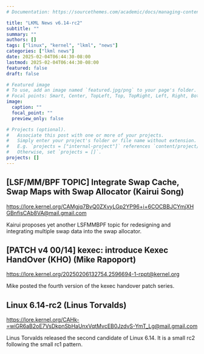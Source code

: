 ```yaml
---
# Documentation: https://sourcethemes.com/academic/docs/managing-content/

title: "LKML News v6.14-rc2"
subtitle: ""
summary: ""
authors: []
tags: ["linux", "kernel", "lkml", "news"]
categories: ["lkml news"]
date: 2025-02-04T06:44:30-08:00
lastmod: 2025-02-04T06:44:30-08:00
featured: false
draft: false

# Featured image
# To use, add an image named `featured.jpg/png` to your page's folder.
# Focal points: Smart, Center, TopLeft, Top, TopRight, Left, Right, BottomLeft, Bottom, BottomRight.
image:
  caption: ""
  focal_point: ""
  preview_only: false

# Projects (optional).
#   Associate this post with one or more of your projects.
#   Simply enter your project's folder or file name without extension.
#   E.g. `projects = ["internal-project"]` references `content/project/deep-learning/index.md`.
#   Otherwise, set `projects = []`.
projects: []
---
```


[LSF/MM/BPF TOPIC] Integrate Swap Cache, Swap Maps with Swap Allocator (Kairui Song)
------------------------------------------------------------------------------------

https://lore.kernel.org/CAMgjq7BvQ0ZXvyLGp2YP96+i+6COCBBJCYmjXHGBnfisCAb8VA@mail.gmail.com

Kairui proposes yet another LSFMMBPF topic for redesigning and integrating
multiple swap data into the swap allocator.


[PATCH v4 00/14] kexec: introduce Kexec HandOver (KHO) (Mike Rapoport)
----------------------------------------------------------------------

https://lore.kernel.org/20250206132754.2596694-1-rppt@kernel.org

Mike posted the fourth version of the kexec handover patch series.


Linux 6.14-rc2 (Linus Torvalds)
-------------------------------

https://lore.kernel.org/CAHk-=wiGR6aB2oE7VsDkpnSbHaUnxVqtMvcEB0JzdvS-YmT_Lg@mail.gmail.com

Linus Torvalds released the second candidate of Linux 6.14.  It is a small rc2
following the small rc1 pattern.
